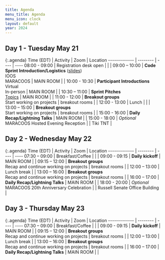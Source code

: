 ```yaml
---
title: Agenda
menu_title: Agenda
menu_icon: clock
layout: default
year: 2024
---
```


## Day 1 - Tuesday May 21

{:.agenda}
Time (EDT)    | Activity | Zoom | Location
------------- | -------- | ---- | ----
08:00 - 09:00 | Registration desk open |  |  |
09:00 – 10:00 | **Code Sprint Introduction/Logistics** ([slides](https://docs.google.com/presentation/d/1fk_JKYPnZi-bFZAzBQR5l-oStHlwNlNZPZslB4zQ9KE/edit))<br>IOOS<br>MARACOOS | MAIN ROOM |  |
10:00 - 10:30 | **Participant Introductions**<br>Virtual<br>In-person | MAIN ROOM |  |
10:30 – 11:00 | **Sprint Pitches**<br>[Topics](/ioos-code-sprint/2024/topics) | MAIN ROOM |  |
11:00 - 12:00 | **Breakout groups**<br>Start working on projects | breakout rooms |  |
12:00 - 13:00 | Lunch | |  |
13:00 – 15:00 | **Breakout groups**<br>Start working on projects | breakout rooms |  |
15:00 - 16:00 | **Daily Recap/Lightning Talks** | MAIN ROOM |  |
15:00 - 18:00 | _Optional_ MARACOOS Hosted Evening Reception |  | Tiki TNT |

## Day 2 - Wednesday May 22

{:.agenda}
Time (EDT)    | Activity | Zoom | Location
------------- | -------- | ---- | ----
07:30 – 09:00 | Breakfast/Coffee |  |  | 
09:00 - 09:15 | **Daily kickoff** | MAIN ROOM |  |
09:15 – 12:00 | **Breakout groups**<br>Recap and continue working on projects | breakout rooms |  |
12:00 – 13:00 | Lunch break | |
13:00 – 16:00 | **Breakout groups**<br>Recap and continue working on projects | breakout rooms |  |
16:00 – 17:00 | **Daily Recap/Lightning Talks** | MAIN ROOM |  |
18:00 - 20:00 | _Optional_ MARACOOS 20th Anniversary Celebration |  | Russell Senate Office Building |

## Day 3 - Thursday May 23

{:.agenda}
Time (EDT)    | Activity | Zoom | Location
------------- | -------- | ---- | ----
07:30 – 09:00 | Breakfast/Coffee |  |  |
09:00 - 09:15 | **Daily kickoff** | MAIN ROOM |  |
09:15 – 12:00 | **Breakout groups**<br>Recap and continue working on projects | breakout rooms |  |
12:00 – 13:00 | Lunch break |  |
13:00 – 16:00 | **Breakout groups**<br>Recap and continue working on projects | breakout rooms |  |
16:00 – 17:00 | **Daily Recap/Lightning Talks** | MAIN ROOM |  |

